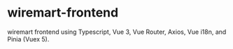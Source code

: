 # wiremart-frontend
 wiremart frontend using Typescript, Vue 3, Vue Router, Axios, Vue i18n, and Pinia (Vuex 5).
